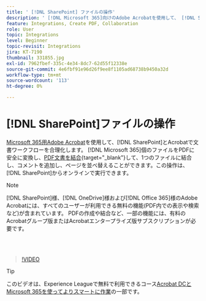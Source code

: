 ```yaml
---
title: ' [!DNL SharePoint] ファイルの操作'
description: ' [!DNL Microsoft 365]向けのAdobe Acrobatを使用して、 [!DNL SharePoint] およびAcrobatで文書ワークフローを合理化'
feature: Integrations, Create PDF, Collaboration
role: User
topic: Integrations
level: Beginner
topic-revisit: Integrations
jira: KT-7190
thumbnail: 331855.jpg
exl-id: 7962fbef-335c-4e34-8dc7-62d55f12338e
source-git-commit: 4e6fbf91e96d26f9ee8f1105ad68738b9450a32d
workflow-type: tm+mt
source-wordcount: '113'
ht-degree: 0%

---
```


# [!DNL SharePoint]ファイルの操作

[Microsoft 365用Adobe Acrobat](https://appsource.microsoft.com/en-us/product/web-apps/adobeinc.adobe-document-cloud-pdf?tab=Overview)を使用して、[!DNL SharePoint]とAcrobatで文書ワークフローを合理化します。 [!DNL Microsoft 365]個のファイルをPDFに安全に変換し、[PDF文書を結合](https://www.adobe.com/acrobat/online/merge-pdf.html){target="_blank"}して、1つのファイルに結合し、コメントを追加し、ページを並べ替えることができます。この操作は、[!DNL SharePoint]からオンラインで実行できます。

>[!NOTE]
>
>[!DNL SharePoint]様、[!DNL OneDrive]様および[!DNL Office 365]様のAdobe Acrobatには、すべてのユーザーが利用できる無料の機能(PDF内での表示や検索など)が含まれています。 PDFの作成や結合など、一部の機能には、有料のAcrobatグループ版またはAcrobatエンタープライズ版サブスクリプションが必要です。

<br> 

>[!VIDEO](https://video.tv.adobe.com/v/331855?quality=12&learn=on&hidetitle=true)

>[!TIP]
>
>このビデオは、Experience Leagueで無料で利用できるコース[Acrobat DCとMicrosoft 365を使ってよりスマートに作業](https://experienceleague.adobe.com/?recommended=Acrobat-U-1-2021.microsoft365)の一部です。
